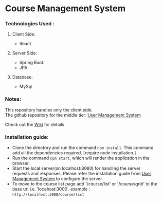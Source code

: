 # Course Management System

### Technologies Used :

1. Client Side:
   * React

2. Server Side:
   * Spring Boot.
   * JPA

3. Database:
   * MySql
   
   
   
### Notes:
This repository handles only the client side.<br>
The github repository for the middle tier: [User Management System](https://github.com/rastogi-s/User-Management-WebDev)
   
Check out the [Wiki](https://github.com/rastogi-s/Course-Management-System/wiki) for details.


### Installation guide: 

* Clone the directory and run the command  `npm install`. This command add all the dependencies required. [require node installation.]
* Run the command `npm start`, which will render the application in the browser.
* Start the local server(on localhost:8080) for handling the server requests and responses. Please refer the 
installation guide from [User Management System](https://github.com/rastogi-s/User-Management-WebDev) to configure the server.
* To move to the course list page add '/course/list' or '/course/grid' to the base url i.e. 'locahost:3000'.
  example : `http://localhost:3000/course/list`

  
 
